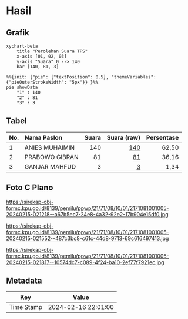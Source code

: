 # Hasil

## Grafik

```mermaid
xychart-beta
    title "Perolehan Suara TPS"
    x-axis [01, 02, 03]
    y-axis "Suara" 0 --> 140
    bar [140, 81, 3]
```

```mermaid
%%{init: {"pie": {"textPosition": 0.5}, "themeVariables": {"pieOuterStrokeWidth": "5px"}} }%%
pie showData
    "1" : 140
    "2" : 81
    "3" : 3
```

## Tabel

| No. | Nama Paslon    | Suara | Suara (raw) | Persentase |
|:--- |:-------------- | -----:| -----------:| ----------:|
| 1   | ANIES MUHAIMIN | 140   | [140][p-1]  | 62,50      |
| 2   | PRABOWO GIBRAN | 81    | [81][p-2]   | 36,16      |
| 3   | GANJAR MAHFUD  | 3     | [3][p-3]    | 1,34       |


[p-1]: https://github.com/gigit-pemilu/pemilu-2024-21-kepulauan-riau/blob/main/pilpres/hitung-suara/sub/21-kepulauan-riau/sub/71-kota-batam/sub/08-galang/sub/1001-sijantung/sub/005-tps/sub/paslon-1.txt
[p-2]: https://github.com/gigit-pemilu/pemilu-2024-21-kepulauan-riau/blob/main/pilpres/hitung-suara/sub/21-kepulauan-riau/sub/71-kota-batam/sub/08-galang/sub/1001-sijantung/sub/005-tps/sub/paslon-2.txt
[p-3]: https://github.com/gigit-pemilu/pemilu-2024-21-kepulauan-riau/blob/main/pilpres/hitung-suara/sub/21-kepulauan-riau/sub/71-kota-batam/sub/08-galang/sub/1001-sijantung/sub/005-tps/sub/paslon-3.txt

## Foto C Plano

https://sirekap-obj-formc.kpu.go.id/8139/pemilu/ppwp/21/71/08/10/01/2171081001005-20240215-021218--a67b5ec7-24e8-4a32-92e2-17b904e15df0.jpg

https://sirekap-obj-formc.kpu.go.id/8139/pemilu/ppwp/21/71/08/10/01/2171081001005-20240215-021552--487c3bc8-c61c-44d8-9713-69c616497413.jpg

https://sirekap-obj-formc.kpu.go.id/8139/pemilu/ppwp/21/71/08/10/01/2171081001005-20240215-021817--10574dc7-c089-4f24-ba10-2ef77f7921ec.jpg


## Metadata

| Key        | Value               |
| ---------- | ------------------- |
| Time Stamp | 2024-02-16 22:01:00 |



